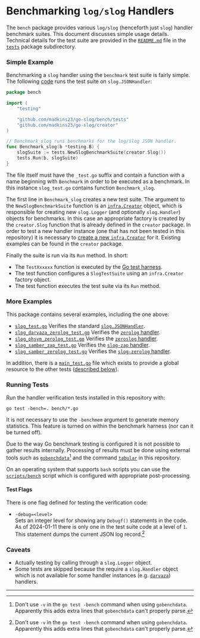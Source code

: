 # Benchmarking `log/slog` Handlers

The `bench` package provides various `log/slog` (henceforth just `slog`) handler benchmark suites.
This document discusses simple usage details.
Technical details for the test suite are provided in
the [`README.md`](tests/README.md) file in
the [`tests`](tests) package subdirectory.

### Simple Example

Benchmarking a `slog` handler using the `benchmark` test suite is fairly simple.
The following [code](https://github.com/madkins23/go-slog/blob/main/bench/slog_test.go)
runs the test suite on `slog.JSONHandler`:

```go
package bench

import (
    "testing"

    "github.com/madkins23/go-slog/bench/tests"
    "github.com/madkins23/go-slog/creator"
)

// Benchmark_slog runs benchmarks for the log/slog JSON handler.
func Benchmark_slog(b *testing.B) {
    slogSuite := tests.NewSlogBenchmarkSuite(creator.Slog())
    tests.Run(b, slogSuite)
}
```
The file itself must have the `_test.go` suffix and
contain a function with a name beginning with `Benchmark` in order to be executed as a benchmark.
In this instance `slog_test.go` contains function `Benchmark_slog`.

The first line in `Benchmark_slog` creates a new test suite.
The argument to the `NewSlogBenchmarkSuite` function is an [`infra.Creator`](../infra/creator.go) object,
which is responsible for creating new `slog.Logger`
(and optionally `slog.Handler`) objects for benchmarks.
In this case an appropriate factory is created by the `creator.Slog` function
that is already defined in the `creator` package.
In order to test a new handler instance
(one that has not been tested in this repository)
it is necessary to [create a new `infra.Creator`](#creators) for it.
Existing examples can be found in the `creator` package.

Finally the suite is run via its `Run` method.
In short:
* The `TestXxxxxx` function is executed by the [Go test harness](https://pkg.go.dev/testing).
* The test function configures a `SlogTestSuite` using an `infra.Creator` factory object.
* The test function executes the test suite via its `Run` method.

### More Examples

This package contains several examples, including the one above:
* [`slog_test.go`](https://github.com/madkins23/go-slog/blob/main/verify/slog_test.go)
  Verifies the standard [`slog.JSONHandler`](https://pkg.go.dev/log/slog@master#JSONHandler).
* [`slog_darvaza_zerolog_test.go`](https://github.com/madkins23/go-slog/blob/main/verify/slog_darvaza_zerolog_test.go)
  Verifies the [`zerolog` handler](https://pkg.go.dev/darvaza.org/slog/handlers/zerolog).
* [`slog_phsym_zerolog_test.go`](https://github.com/madkins23/go-slog/blob/main/verify/slog_phsym_zerolog_test.go)
  Verifies the [`zeroslog` handler](https://github.com/phsym/zeroslog/tree/2bf737d6422a5de048845cd3bdd2db6363555eb4).
* [`slog_samber_zap_test.go`](https://github.com/madkins23/go-slog/blob/main/verify/slog_samber_zerolog_test.go)
  Verifies the [`slog-zap` handler](https://github.com/samber/slog-zap).
* [`slog_samber_zerolog_test.go`](https://github.com/madkins23/go-slog/blob/main/verify/slog_samber_zerolog_test.go)
  Verifies the [`slog-zerolog` handler](https://github.com/samber/slog-zerolog).

In addition, there is a [`main_test.go`](https://github.com/madkins23/go-slog/blob/main/verify/main_test.go) file which exists to provide
a global resource to the other tests ([described below](#testmain)).

### Running Tests

Run the handler verification tests installed in this repository with:
```shell
go test -bench=. bench/*.go
```

It is not necessary to use the `-benchmem` argument to generate memory statistics.
This feature is turned on within the benchmark harness (nor can it be turned off).

Due to the way Go benchmark testing is configured
it is not possible to gather results internally.
Processing of results must be done using external tools
such as [`gobenchdata`](https://github.com/bobheadxi/gobenchdata)[^1]
and the command [`tabular`](../cmd/tabular/tabular.go)
in this repository.

On an operating system that supports `bash` scripts you can use
the [`scripts/bench`](https://github.com/madkins23/go-slog/blob/main/scripts/verify) script which is configured
with appropriate post-processing.

#### Test Flags

There is one flag defined for testing the verification code:
* `-debug=<level>`  
  Sets an integer level for showing any `Debugf()` statements in the code.
  As of 2024-01-11 there is only one in the test suite code at a level of `1`.
  This statement dumps the current JSON log record.[^1]

### Caveats

* Actually testing by calling through a `slog.Logger` object.
* Some tests are skipped because the require a `slog.Handler` object
  which is not available for some handler instances
  (e.g. [`darvaza`](https://github.com/darvaza-proxy/slog)) handlers.

---

[^1]: Don't use `-v` in the `go test -bench` command when using `gobenchdata`.
      Apparently this adds extra lines that `gobenchdata` can't properly parse.